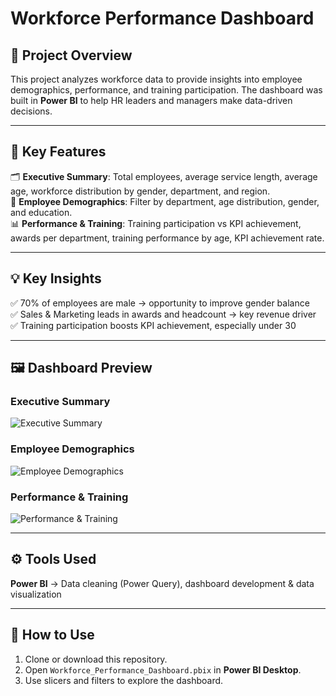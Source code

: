 # Workforce Performance Dashboard  

## 📌 Project Overview  
This project analyzes workforce data to provide insights into employee demographics, performance, and training participation. The dashboard was built in **Power BI** to help HR leaders and managers make data-driven decisions.  

---

## 🔑 Key Features  
🗂️ **Executive Summary**: Total employees, average service length, average age, workforce distribution by gender, department, and region.  
💼 **Employee Demographics**: Filter by department, age distribution, gender, and education.  
📊 **Performance & Training**: Training participation vs KPI achievement, awards per department, training performance by age, KPI achievement rate.  

---

## 💡 Key Insights  
✅ 70% of employees are male → opportunity to improve gender balance  
✅ Sales & Marketing leads in awards and headcount → key revenue driver  
✅ Training participation boosts KPI achievement, especially under 30  

---

## 🖼️ Dashboard Preview  

### Executive Summary  
![Executive Summary](images/Dashboard_Executive.png)  

### Employee Demographics  
![Employee Demographics](images/Dashboard_Demographics.png)  

### Performance & Training  
![Performance & Training](images/Dashboard_Performance.png)  

---

## ⚙️ Tools Used  
**Power BI** → Data cleaning (Power Query), dashboard development & data visualization  

---

## 🚀 How to Use  
1. Clone or download this repository.  
2. Open `Workforce_Performance_Dashboard.pbix` in **Power BI Desktop**.  
3. Use slicers and filters to explore the dashboard.  
